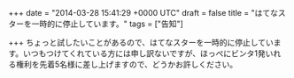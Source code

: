 
+++
date = "2014-03-28 15:41:29 +0000 UTC"
draft = false
title = "はてなスターを一時的に停止しています。"
tags = ["告知"]

+++
ちょっと試したいことがあるので、はてなスターを一時的に停止しています。いつもつけてくれている方には申し訳ないですが、ほっぺにビンタ1発いれる権利を先着5名様に差し上げますので、どうかお許しください。


